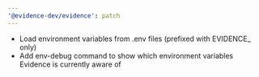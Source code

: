 ```yaml
---
'@evidence-dev/evidence': patch
---
```


- Load environment variables from .env files (prefixed with EVIDENCE\_ only)
- Add env-debug command to show which environment variables Evidence is currently aware of
